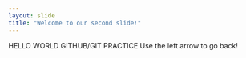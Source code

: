 ```yaml
---
layout: slide
title: "Welcome to our second slide!"
---
```

HELLO WORLD GITHUB/GIT PRACTICE
Use the left arrow to go back!
